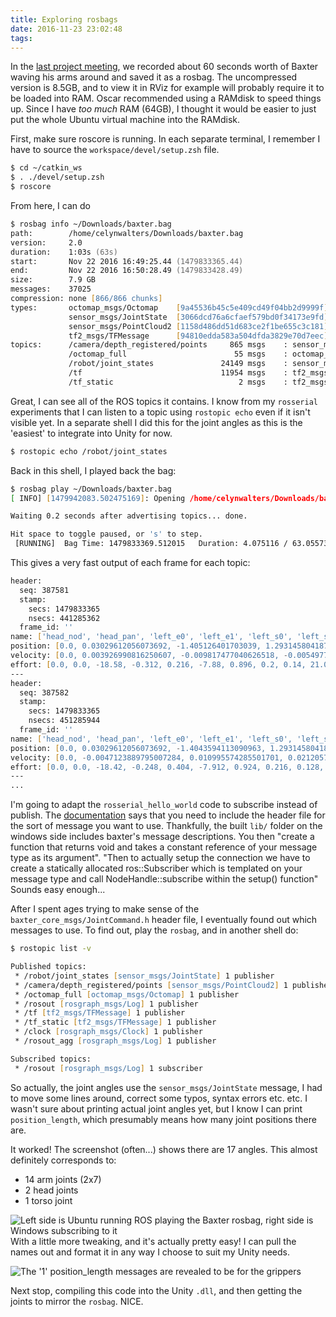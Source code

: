 ```yaml
---
title: Exploring rosbags
date: 2016-11-23 23:02:48
tags:
---
```

In the [last project meeting](/Robotic-Telepresence/2016/11/22/Project-meeting-5/), we recorded about 60 seconds worth of Baxter waving his arms around and saved it as a rosbag.
The uncompressed version is 8.5GB, and to view it in RViz for example will probably require it to be loaded into RAM.
Oscar recommended using a RAMdisk to speed things up.
Since I have _too much_ RAM (64GB), I thought it would be easier to just put the whole Ubuntu virtual machine into the RAMdisk.

First, make sure roscore is running.
In each separate terminal, I remember I have to source the `workspace/devel/setup.zsh` file.
```zsh Command line 1
$ cd ~/catkin_ws
$ . ./devel/setup.zsh
$ roscore
```
From here, I can do
```zsh Command line 2
$ rosbag info ~/Downloads/baxter.bag
path:        /home/celynwalters/Downloads/baxter.bag
version:     2.0
duration:    1:03s (63s)
start:       Nov 22 2016 16:49:25.44 (1479833365.44)
end:         Nov 22 2016 16:50:28.49 (1479833428.49)
size:        7.9 GB
messages:    37025
compression: none [866/866 chunks]
types:       octomap_msgs/Octomap    [9a45536b45c5e409cd49f04bb2d9999f]
             sensor_msgs/JointState  [3066dcd76a6cfaef579bd0f34173e9fd]
             sensor_msgs/PointCloud2 [1158d486dd51d683ce2f1be655c3c181]
             tf2_msgs/TFMessage      [94810edda583a504dfda3829e70d7eec]
topics:      /camera/depth_registered/points     865 msgs    : sensor_msgs/PointCloud2
             /octomap_full                        55 msgs    : octomap_msgs/Octomap   
             /robot/joint_states               24149 msgs    : sensor_msgs/JointState  (2 connections)
             /tf                               11954 msgs    : tf2_msgs/TFMessage      (7 connections)
             /tf_static                            2 msgs    : tf2_msgs/TFMessage      (2 connections)
```
Great, I can see all of the ROS topics it contains.
I know from my `rosserial` experiments that I can listen to a topic using `rostopic echo` even if it isn't visible yet.
In a separate shell I did this for the joint angles as this is the 'easiest' to integrate into Unity for now.
```zsh Command line 3
$ rostopic echo /robot/joint_states
```
Back in this shell, I played back the bag:
```zsh Command line 2
$ rosbag play ~/Downloads/baxter.bag
[ INFO] [1479942083.502475169]: Opening /home/celynwalters/Downloads/baxter.bag

Waiting 0.2 seconds after advertising topics... done.

Hit space to toggle paused, or 's' to step.
 [RUNNING]  Bag Time: 1479833369.512015   Duration: 4.075116 / 63.055731     
```
This gives a very fast output of each frame for each topic:
```zsh Command line 3
header: 
  seq: 387581
  stamp: 
    secs: 1479833365
    nsecs: 441285362
  frame_id: ''
name: ['head_nod', 'head_pan', 'left_e0', 'left_e1', 'left_s0', 'left_s1', 'left_w0', 'left_w1', 'left_w2', 'right_e0', 'right_e1', 'right_s0', 'right_s1', 'right_w0', 'right_w1', 'right_w2', 'torso_t0']
position: [0.0, 0.03029612056073692, -1.405126401703039, 1.2931458041874038, -0.04832039481839053, 0.030679615757708275, 1.5991749713705439, 1.3537380453088776, -0.4636456931383663, 1.647111870991963, 1.5945730290068876, -0.18676216092504913, 0.13537380453088776, -1.5872866202644318, 1.491029325824622, -0.9004467224887379, -12.565987119160338]
velocity: [0.0, 0.003926990816250607, -0.009817477040626518, -0.005497787142750851, -0.005890486224375911, -0.00510508806112579, -0.012959069693627005, 0.003926990816250607, -0.01021017612225158, 0.011780972448751823, 0.01649336142825255, 0.0007853981632501215, 0.023561944897503646, -0.009032078877376396, -0.01531526418337737, -0.009817477040626518, 0.0]
effort: [0.0, 0.0, -18.58, -0.312, 0.216, -7.88, 0.896, 0.2, 0.14, 21.096, 1.26, 1.088, -4.268, 0.828, -0.052, -0.036, -20.48]
---
header: 
  seq: 387582
  stamp: 
    secs: 1479833365
    nsecs: 451285944
  frame_id: ''
name: ['head_nod', 'head_pan', 'left_e0', 'left_e1', 'left_s0', 'left_s1', 'left_w0', 'left_w1', 'left_w2', 'right_e0', 'right_e1', 'right_s0', 'right_s1', 'right_w0', 'right_w1', 'right_w2', 'torso_t0']
position: [0.0, 0.03029612056073692, -1.4043594113090963, 1.2931458041874038, -0.04793689962141918, 0.03106311095467963, 1.5991749713705439, 1.3537380453088776, -0.464412683532309, 1.6455778902040776, 1.5934225434159734, -0.18561167533413506, 0.1357572997278591, -1.5869031250674606, 1.491029325824622, -0.9004467224887379, -12.565987119160338]
velocity: [0.0, -0.0047123889795007284, 0.010995574285501701, 0.02120575040775328, -0.003926990816250607, 0.01688606050987761, -0.001570796326500243, -0.00039269908162506076, 0.006675884387626033, 0.014529866020127248, -0.006283185306000972, 0.01649336142825255, 0.02552544030562895, -0.0047123889795007284, 0.023169245815878585, 0.01021017612225158, 0.0]
effort: [0.0, 0.0, -18.42, -0.248, 0.404, -7.912, 0.924, 0.216, 0.128, 20.932, 1.228, 1.184, -4.368, 0.816, -0.064, -0.028, -20.48]
---
...
```

I'm going to adapt the `rosserial_hello_world` code to subscribe instead of publish.
The [documentation](http://wiki.ros.org/rosserial/Overview/Publishers%20and%20Subscribers) says that you need to include the header file for the sort of message you want to use.
Thankfully, the built `lib/` folder on the windows side includes baxter's message descriptions.
You then "create a function that returns void and takes a constant reference of your message type as its argument".
"Then to actually setup the connection we have to create a statically allocated ros::Subscriber which is templated on your message type and call NodeHandle::subscribe within the setup() function"
Sounds easy enough...

After I spent ages trying to make sense of the `baxter_core_msgs/JointCommand.h` header file, I eventually found out which messages to use.
To find out, play the `rosbag`, and in another shell do:
```zsh Command line 3
$ rostopic list -v

Published topics:
 * /robot/joint_states [sensor_msgs/JointState] 1 publisher
 * /camera/depth_registered/points [sensor_msgs/PointCloud2] 1 publisher
 * /octomap_full [octomap_msgs/Octomap] 1 publisher
 * /rosout [rosgraph_msgs/Log] 1 publisher
 * /tf [tf2_msgs/TFMessage] 1 publisher
 * /tf_static [tf2_msgs/TFMessage] 1 publisher
 * /clock [rosgraph_msgs/Clock] 1 publisher
 * /rosout_agg [rosgraph_msgs/Log] 1 publisher

Subscribed topics:
 * /rosout [rosgraph_msgs/Log] 1 subscriber
```
So actually, the joint angles use the `sensor_msgs/JointState` message, 
I had to move some lines around, correct some typos, syntax errors etc. etc.
I wasn't sure about printing actual joint angles yet, but I know I can print `position_length`, which presumably means how many joint positions there are.

It worked! The screenshot (often...) shows there are 17 angles. This almost definitely corresponds to:
- 14 arm joints (2x7)
- 2 head joints
- 1 torso joint

![Left side is Ubuntu running ROS playing the Baxter rosbag, right side is Windows subscribing to it](/Robotic-Telepresence/2016/11/23/Exploring-rosbags/Subscriber.png)
With a little more tweaking, and it's actually pretty easy!
I can pull the names out and format it in any way I choose to suit my Unity needs.

![The '1' position_length messages are revealed to be for the grippers](/Robotic-Telepresence/2016/11/23/Exploring-rosbags/Named.png)

Next stop, compiling this code into the Unity `.dll`, and then getting the joints to mirror the `rosbag`.
NICE.

